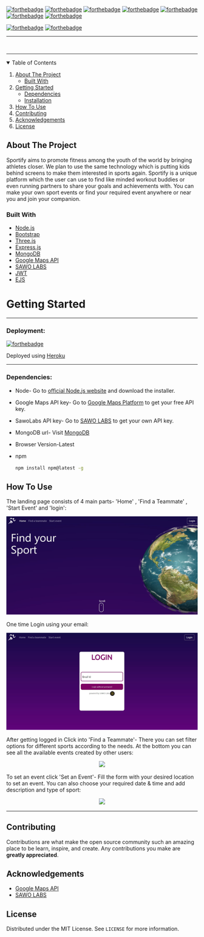 [![forthebadge](https://forthebadge.com/images/badges/made-with-javascript.svg)](https://forthebadge.com)
[![forthebadge](https://forthebadge.com/images/badges/open-source.svg)](https://forthebadge.com)
[![forthebadge](https://forthebadge.com/images/badges/uses-html.svg)](https://forthebadge.com)
[![forthebadge](https://forthebadge.com/images/badges/uses-css.svg)](https://forthebadge.com)
[![forthebadge](https://forthebadge.com/images/badges/uses-git.svg)](https://forthebadge.com)
[![forthebadge](https://forthebadge.com/images/badges/built-with-love.svg)](https://forthebadge.com)
[![forthebadge](https://forthebadge.com/images/badges/fo-real.svg)](https://forthebadge.com)

[![forthebadge](https://img.shields.io/badge/Made%20using-Google%20Maps-blue)](https://forthebadge.com)
[![forthebadge](https://img.shields.io/badge/Powered%20By-SAWO%20LABS-yellow)](https://forthebadge.com)

***

<!-- PROJECT LOGO -->
<br />


***


<!-- TABLE OF CONTENTS -->
<details open="open">
  <summary>Table of Contents</summary>
  <ol>
    <li>
      <a href="#about-the-project">About The Project</a>
      <ul>
        <li><a href="#built-with">Built With</a></li>
      </ul>
    </li>
    <li>
      <a href="#getting-started">Getting Started</a>
      <ul>
        <li><a href="#dependencies">Dependencies</a></li>
        <li><a href="#installation">Installation</a></li>
      </ul>
    </li>
    <li><a href="#how-to-use">How To Use</a></li>
    <li><a href="#contributing">Contributing</a></li>
    <li><a href="#acknowledgements">Acknowledgements</a></li>
    <li><a href="#license">License</a></li>
  </ol>
</details>

<!-- ABOUT THE PROJECT -->
## About The Project

Sportify aims to promote fitness among the youth of the world by bringing athletes closer. We plan to use the same technology which is putting kids behind screens 
to make them interested in sports again.
Sportify is a unique platform which the user can use to find like minded workout buddies or even running partners to share your goals and achievements with.
You can make your own sport events or find your required event anywhere or near you and join your companion.


### Built With

* [Node.js](https://nodejs.org/en/)
* [Bootstrap](https://getbootstrap.com)
* [Three.js](https://threejs.org)
* [Express.js](https://expressjs.com)
* [MongoDB](https://www.mongodb.com/cloud)
* [Google Maps API](https://developers.google.com/maps)
* [SAWO LABS](https://sawolabs.com)
* [JWT](https://jwt.io/)
* [EJS](https://ejs.co/)

<!-- GETTING STARTED -->
# Getting Started




***

### Deployment:

[![forthebadge](https://img.shields.io/badge/click-link-lightgrey)](https://forthebadge.com)
  
Deployed using [Heroku](https://sportifyt5.herokuapp.com/) 

***

### Dependencies:

* Node-
  Go to [official Node.js website](https://nodejs.org/) and download the installer.
  
* Google Maps API key-
  Go to [Google Maps Platform](https://developers.google.com/maps) to get your free API key.
  
* SawoLabs API key-
  Go to [SAWO LABS](https://sawolabs.com/) to get your own API key.
  
* MongoDB url-
  Visit [MongoDB](https://www.mongodb.com/) 
  
* Browser Version-Latest  
 
* npm
  ```sh
  npm install npm@latest -g
  ```


  
## How To Use
  
  The landing page consists of 4 main parts- 'Home'  , 'Find a Teammate' , 'Start Event' and 'login':
  
  
  <p align='center'><img src=public\images\1.JPG>
<p align="center">

  
 One time Login using your email:
  
  
  <p align='center'><img src=public\images\2.JPG>
<p align="center">
  
  
 After getting logged in Click into 'Find a Teammate'- There you can set filter options for different sports according to the needs.
  At the bottom you can see all the available events created by other users:
  
  
  <p align='center'><img src=public\images\3.gif>
<p align="center">
  
  
  To set an event click 'Set an Event'- Fill the form with your desired location to set an event. You can also choose your required date & time and add description and type of sport:
  
  
  <p align='center'><img src=public\images\4.gif>
<p align="center">
  
  
  ***
  
<!-- CONTRIBUTING -->
## Contributing

Contributions are what make the open source community such an amazing place to be learn, inspire, and create. Any contributions you make are **greatly appreciated**.

<!-- ACKNOWLEDGEMENTS -->
## Acknowledgements
* [Google Maps API](https://developers.google.com/maps)
* [SAWO LABS](https://sawolabs.com)

<!-- LICENSE -->
## License

Distributed under the MIT License. See `LICENSE` for more information.

